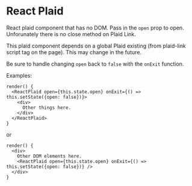# React Plaid
React plaid component that has no DOM. Pass in the `open` prop to open.
Unforunately there is no close method on Plaid Link.

This plaid component depends on a global Plaid existing (from plaid-link script tag on the page). This may change in the future.

Be sure to handle changing `open` back to `false` with the `onExit` function.

Examples:
```
render() {
  <ReactPlaid open={this.state.open} onExit={() => this.setState({open: false})}>
    <div>
      Other things here.
    </div>
  </ReactPlaid>
}
```

or

```
render() {
  <div>
    Other DOM elements here.
    <ReactPlaid open={this.state.open} onExit={() => this.setState({open: false})} />
  </div>
}
```